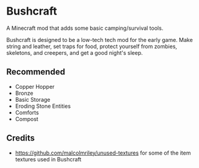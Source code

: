 # Bushcraft
A Minecraft mod that adds some basic camping/survival tools.

Bushcraft is designed to be a low-tech tech mod for the early game. Make string and leather, set traps for food, protect yourself from zombies, skeletons, and creepers, and get a good night's sleep.

## Recommended

* Copper Hopper
* Bronze
* Basic Storage
* Eroding Stone Entities
* Comforts
* Compost

## Credits

* https://github.com/malcolmriley/unused-textures for some of the item textures used in Bushcraft